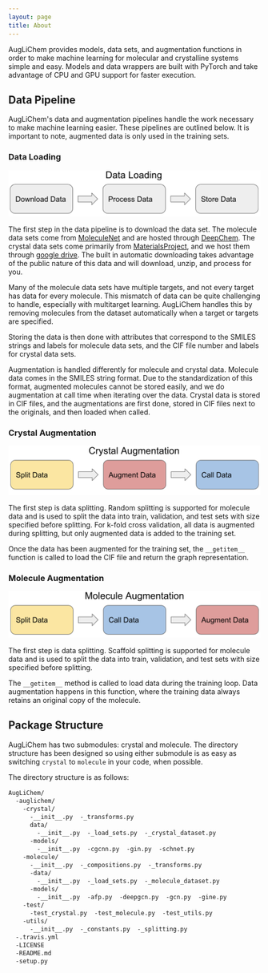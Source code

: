 ```yaml
---
layout: page
title: About
---
```


AugLiChem provides models, data sets, and augmentation functions in order to make machine learning for molecular and crystalline systems simple and easy.
Models and data wrappers are built with PyTorch and take advantage of CPU and GPU support for faster execution.

## Data Pipeline

AugLiChem's data and augmentation pipelines handle the work necessary to make machine learning easier.
These pipelines are outlined below.
It is important to note, augmented data is only used in the training sets.

### Data Loading

![data_pipeline](./images/data_loading_pipeline.png)

The first step in the data pipeline is to download the data set.
The molecule data sets come from [MoleculeNet](https://arxiv.org/pdf/1703.00564.pdf) and are hosted through [DeepChem](https://deepchem.io/).
The crystal data sets come primarily from [MaterialsProject](https://materialsproject.org/), and we host them through [google drive](https://drive.google.com/drive/u/1/folders/1JT6bCcCdvszQNrnSzW2wXrjaf1ATWEw4).
The built in automatic downloading takes advantage of the public nature of this data and will download, unzip, and process for you.

Many of the molecule data sets have multiple targets, and not every target has data for every molecule.
This mismatch of data can be quite challenging to handle, especially with multitarget learning.
AugLiChem handles this by removing molecules from the dataset automatically when a target or targets are specified.

Storing the data is then done with attributes that correspond to the SMILES strings and labels for molecule data sets, and the CIF file number and labels for crystal data sets.


Augmentation is handled differently for molecule and crystal data.
Molecule data comes in the SMILES string format.
Due to the standardization of this format, augmented molecules cannot be stored easily, and we do augmentation at call time when iterating over the data.
Crystal data is stored in CIF files, and the augmentations are first done, stored in CIF files next to the originals, and then loaded when called.

### Crystal Augmentation

![crystal_pipeline](./images/crystal_pipeline.png)

The first step is data splitting.
Random splitting is supported for molecule data and is used to split the data into train, validation, and test sets with size specified before splitting.
For k-fold cross validation, all data is augmented during splitting, but only augmented data is added to the training set.

Once the data has been augmented for the training set, the `__getitem__` function is called to load the CIF file and return the graph representation.


### Molecule Augmentation

![molecule_pipeline](./images/molecule_pipeline.png)

The first step is data splitting.
Scaffold splitting is supported for molecule data and is used to split the data into train, validation, and test sets with size specified before splitting.

The `__getitem__` method is called to load data during the training loop.
Data augmentation happens in this function, where the training data always retains an original copy of the molecule.


## Package Structure

AugLiChem has two submodules: crystal and molecule.
The directory structure has been designed so using either submodule is as easy as switching `crystal` to `molecule` in your code, when possible.

The directory structure is as follows:

```
AugLiChem/
  -auglichem/
    -crystal/
      -__init__.py  -_transforms.py
      data/
        -__init__.py  -_load_sets.py  -_crystal_dataset.py
      -models/
        -__init__.py  -cgcnn.py  -gin.py  -schnet.py
    -molecule/
      -__init__.py  -_compositions.py  -_transforms.py
      -data/
        -__init__.py  -_load_sets.py  -_molecule_dataset.py
      -models/
        -__init__.py  -afp.py  -deepgcn.py  -gcn.py  -gine.py
    -test/
      -test_crystal.py  -test_molecule.py  -test_utils.py
    -utils/
      -__init__.py  -_constants.py  -_splitting.py
  -.travis.yml
  -LICENSE
  -README.md
  -setup.py
```

